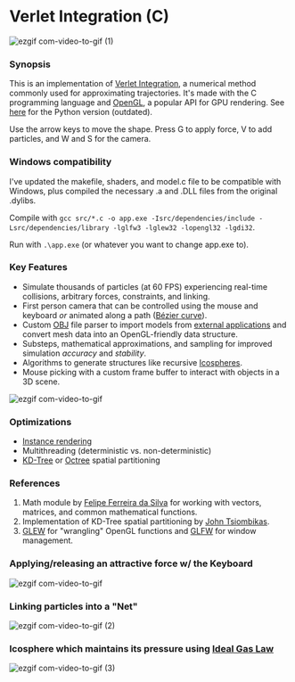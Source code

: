 # Verlet Integration (C)
![ezgif com-video-to-gif (1)](https://github.com/marichardson137/VerletIntegration/assets/77594556/967af388-d558-48f2-bd8d-4e9e92fe2bd1)

### Synopsis
This is an implementation of [Verlet Integration](https://www.algorithm-archive.org/contents/verlet_integration/verlet_integration.html), a numerical method commonly used for approximating trajectories. It's made with the C programming language and [OpenGL](https://www.khronos.org/about/), a popular API for GPU rendering. See [here](https://github.com/marichardson137/PyOpenGL) for the Python version (outdated).

Use the arrow keys to move the shape. Press G to apply force, V to add particles, and W and S for the camera.

### Windows compatibility

I've updated the makefile, shaders, and model.c file to be compatible with Windows, plus compiled the necessary .a and .DLL files from the original .dylibs.

Compile with ```gcc src/*.c -o app.exe -Isrc/dependencies/include -Lsrc/dependencies/library -lglfw3 -lglew32 -lopengl32 -lgdi32```. 

Run with ```.\app.exe``` (or whatever you want to change app.exe to).

### Key Features
- Simulate thousands of particles (at 60 FPS) experiencing real-time collisions, arbitrary forces, constraints, and linking.
- First person camera that can be controlled using the mouse and keyboard _or_ animated along a path ([Bézier curve](https://en.wikipedia.org/wiki/B%C3%A9zier_curve)).
- Custom [OBJ](https://en.wikipedia.org/wiki/Wavefront_.obj_file) file parser to import models from [external applications](https://www.blender.org/) and convert mesh data into an OpenGL-friendly data structure.
- Substeps, mathematical approximations, and sampling for improved simulation _accuracy_ and _stability_.
- Algorithms to generate structures like recursive [Icospheres](https://en.wikipedia.org/wiki/Geodesic_polyhedron).
- Mouse picking with a custom frame buffer to interact with objects in a 3D scene.

![ezgif com-video-to-gif](https://github.com/marichardson137/VerletIntegration/assets/77594556/83056570-5de0-491c-aeaa-783b583da1d7)

### Optimizations
- [Instance rendering](https://learnopengl.com/Advanced-OpenGL/Instancing)
- Multithreading (deterministic vs. non-deterministic)
- [KD-Tree](https://en.wikipedia.org/wiki/K-d_tree) or [Octree](https://en.wikipedia.org/wiki/Octree) spatial partitioning

### References
1. Math module by [Felipe Ferreira da Silva](https://github.com/felselva/mathc/tree/master) for working with vectors, matrices, and common mathematical functions.
2. Implementation of KD-Tree spatial partitioning by [John Tsiombikas](https://github.com/jtsiomb/kdtree).
3. [GLEW](https://glew.sourceforge.net/) for "wrangling" OpenGL functions and [GLFW](https://www.glfw.org/) for window management.

### Applying/releasing an attractive force w/ the Keyboard
![ezgif com-video-to-gif](https://github.com/marichardson137/VerletIntegration/assets/77594556/628fa123-fc7b-4b54-b402-64a5d2d4570a)

### Linking particles into a "Net"
![ezgif com-video-to-gif (2)](https://github.com/marichardson137/VerletIntegration/assets/77594556/9b7cde39-567f-459b-9474-305534c78618)

### Icosphere which maintains its pressure using [Ideal Gas Law](https://en.wikipedia.org/wiki/Ideal_gas_law)
![ezgif com-video-to-gif (3)](https://github.com/marichardson137/VerletIntegration/assets/77594556/937feb63-ffb4-4247-838c-f48b08db6508)
